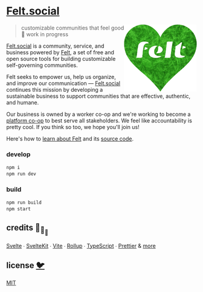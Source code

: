# [Felt.social](https://felt.social)

[<img src="src/static/felt.png" align="right" width="192" height="178">](https://felt.social)

> customizable communities that feel good 💚 work in progress

[Felt.social](https://felt.social)
is a community, service, and business
powered by [Felt](https://github.com/feltcoop/felt),
a set of free and open source tools for building
customizable self-governing communities.

Felt seeks to empower us,
help us organize,
and improve our communication —
[Felt.social](https://felt.social) continues this mission
by developing a sustainable business to
support communities that are effective, authentic, and humane.

Our business is owned by a worker co-op
and we're working to become
a [platform co-op](https://platform.coop)
to best serve all stakeholders.
We feel like accountability is pretty cool.
If you think so too, we hope you'll join us!

Here's how to [learn about Felt](https://www.felt.social/about)
and its [source code](https://github.com/feltcoop/felt).

### develop

```bash
npm i
npm run dev
```

### build

```bash
npm run build
npm start
```

## credits 🐢<sub>🐢</sub><sub><sub>🐢</sub></sub>

[Svelte](https://github.com/sveltejs/svelte) ∙
[SvelteKit](https://github.com/sveltejs/kit) ∙
[Vite](https://github.com/vitejs/vite) ∙
[Rollup](https://github.com/rollup/rollup) ∙
[TypeScript](https://github.com/microsoft/TypeScript) ∙
[Prettier](https://github.com/prettier/prettier)
& [more](package.json)

## license [🐦](https://en.wikipedia.org/wiki/Free_and_open-source_software)

[MIT](LICENSE)
